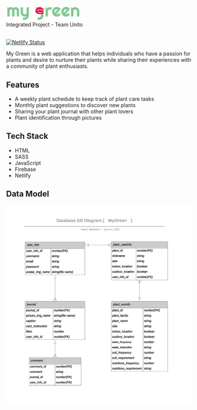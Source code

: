 <p align="left">
  <img src="./Logos_MyGreen/Logo_ColorFull.png" alt="My Green" width="200px">
  <br />
  <span>Integrated Project - Team Unito</span>
  <br />
  <br />
</p>


[![Netlify Status](https://api.netlify.com/api/v1/badges/7fb7be72-7f17-454f-a64a-2d246df23a9e/deploy-status)](https://app.netlify.com/sites/my-green/deploys)


My Green is a web application that helps individuals who have a passion for plants and desire to nurture their plants while sharing their experiences with a community of plant enthusiasts.

## Features
- A weekly plant schedule to keep track of plant care tasks
- Monthly plant suggestions to discover new plants
- Sharing your plant journal with other plant lovers
- Plant identification through pictures

## Tech Stack

- HTML
- SASS
- JavaScript
- Firebase
- Netlify


## Data Model

![Data Model](./images/datamodel/mygreen_datamodel.png "Data Model")
